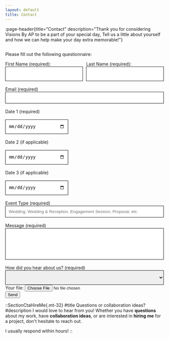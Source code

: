 ```yaml
---
layout: default
title: Contact
---
```


:page-header{title="Contact" description="Thank you for considering Visions By AP to be a part of your special day, Tell us a little about yourself and how we can help make your day extra memorable!"}

##

<form
  action="https://formspree.io/f/xyyarkro"
  method="POST"
  enctype="multipart/form-data"
>

Please fill out the following questionnaire:

<div style="display: flex; gap: 10px;">
  <div>
    <label for="first-name">First Name (required):</label>
    <input type="text" name="first-name" id="first-name" style="color: black; height: 46px; width: 100%; padding: 10px; border: 1px solid black;" aria-required="true" required>
  </div>
  <div>
    <label for="last-name">Last Name (required):</label>
    <input type="text" name="last-name" id="last-name" style="color: black; height: 46px; width: 100%; padding: 10px; border: 1px solid black;" aria-required="true" required>
  </div>
</div>
<br>
<label>
Email (required)
<input type="email" name="email" style="color: black; width: 100%; padding: 10px; border: 1px solid black;" aria-required="true" required>
</label>
<br>
<br>
<label>
Date 1 (required)
<br>
<br>
<input type="date" name="date1" style="color: black; width: 200px; height: 46px; padding: 10px; border: 1px solid black;" aria-required="true" required>
</label>
<br>
<br>
<label>
Date 2 (if applicable)
<br>
  <br>
<input type="date" name="date2" style="color: black; width: 200px; height: 46px; padding: 10px; border: 1px solid black;">
</label>
<br>
<br>
<label>
Date 3 (if applicable)
<br>
  <br>
<input type="date" name="date3" style="color: black; width: 200px; height: 46px; padding: 10px; border: 1px solid black;">
</label>
<br>
<br>
<label>
Event Type (required)
<input type="text" name="type" style="color: black; width: 100%; padding: 10px; border: 1px solid black;" placeholder="Wedding, Wedding & Reception, Engagement Session, Proposal, etc." aria-required="true" required>
</label>
<br>
<br>
<label>
Message (required)
<input type="text" name="message" style="color: black; width: 100%; height: 100px; padding: 10px; border: 1px solid black;" aria-required="true" required>
</label>
<br>
<br>
<label>
How did you hear about us? (required)

<select name="source" style="color: black; width: 100%; height: 46px; padding: 10px; border: 1px solid black;" aria-label="Dropdown" required>
  <option value=""></option>
  <option value="Online Search">Online Search</option>
  <option value="Instagram">Instagram</option>
  <option value="TikTok">TikTok</option>
  <option value="Facebook">Facebook</option>
  <option value="Wedding Planner">Wedding Planner</option>
  <option value="Referred">Referred</option>
  <option value="Other">Other</option>
</select>
</label>
<br>
  <label>
    Your file:
    <input type="file" name="upload">
  </label>
  <br>
  <button type="submit">Send</button>
<br>
</form>





::SectionCtaHireMe{.mt-32}
#title
Questions or collaboration ideas?
#description
I would love to hear from you! Whether you have __questions__ about my work, have __collaboration ideas__, or are interested in __hiring me__ for a project, don't hesitate to reach out.

I usually respond within hours!
::
